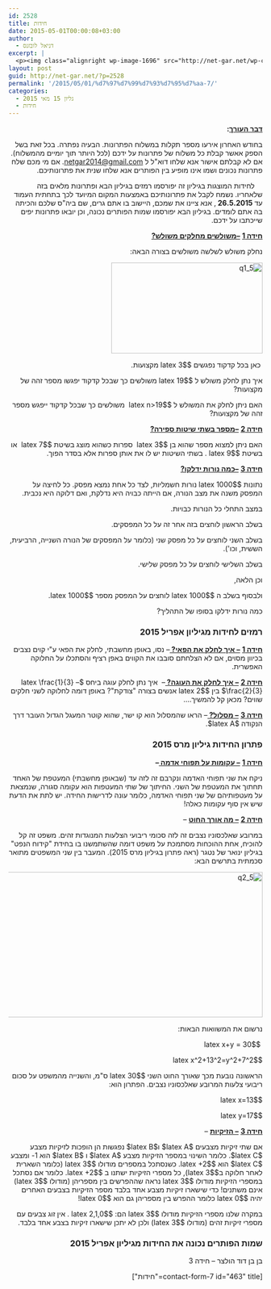 ```yaml
---
id: 2528
title: חידות
date: 2015-05-01T00:00:08+03:00
author:
  - דניאל לובזנס
excerpt: |
  <p><img class="alignright wp-image-1696" src="http://net-gar.net/wp-content/uploads/2014/11/unnamed-1.jpg" alt="unnamed (1)" width="101" height="106" />מדור החידות לילדים ונוער המחודש, יותר אתגר, יותר עניין בעריכת <span style="color: #222222;">דניאל לובזנס.</span></p>
layout: post
guid: http://net-gar.net/?p=2528
permalink: '/2015/05/01/%d7%97%d7%99%d7%93%d7%95%d7%aa-7/'
categories:
  - גליון 15 מאי 2015
  - חידות
---
```

<p style="direction: rtl;">
  <strong><span style="text-decoration: underline;">דבר העורך</span>: </strong>
</p>

<p style="direction: rtl;">
  בחודש האחרון אירעו מספר תקלות במשלוח הפתרונות. הבעיה נפתרה. בכל זאת בשל הספק אאשר קבלת כל משלוח של פתרונות על ידכם (לכל היותר תוך יומיים מהמשלוח). אם לא קבלתם אישור אנא שלחו דוא"ל ל <a href="mailto:netgar2014@gmail.com">netgar2014@gmail.com</a>. אם מי מכם שלח פתרונות נכונים ושמו אינו מופיע בין הפותרים אנא שלחו שנית את פתרונותיכם.
</p>

<p style="direction: rtl;">
      לחידות המוצגות בגיליון זה יפורסמו רמזים בגיליון הבא ופתרונות מלאים בזה שלאחריו. נשמח לקבל את פתרונותיכם באמצעות המקום המיועד לכך בתחתית העמוד עד <strong>26.5.2015 </strong>, אנא ציינו את שמכם, היישוב בו אתם גרים, שם ביה"ס שלכם והכיתה בה אתם לומדים. בגיליון הבא יפורסמו שמות הפותרים נכונה, וכן יובאו פתרונות יפים שייכתבו על ידכם.
</p>

<p style="direction: rtl;">
  <strong><span style="text-decoration: underline;">חידה 1</span></strong> <strong><span style="text-decoration: underline;">–משולשים מחלקים משולש?</span></strong>
</p>

<p style="direction: rtl;">
  נחלק משולש לשלשה משולשים בצורה הבאה:
</p>

<p style="direction: rtl;">
  <img class="aligncenter size-medium wp-image-2529" src="http://net-gar.net/wp-content/uploads/2015/04/q1_5-300x180.png" alt="q1_5" width="300" height="180" />
</p>

<p style="direction: rtl;">
   כאן בכל קדקוד נפגשים $latex 3$ מקצועות.
</p>

<p style="direction: rtl;">
  איך נתן לחלק משולש ל $latex 19$ משולשים כך שבכל קדקוד יפגשו מספר זהה של מקצועות?
</p>

<p style="direction: rtl;">
  האם ניתן לחלק את המשולש ל $latex n>19$  משולשים כך שבכל קדקוד ייפגש מספר זהה של מקצועות?
</p>

<p style="direction: rtl;">
  <strong><span style="text-decoration: underline;">חידה 2</span></strong> <strong><span style="text-decoration: underline;">–מספר בשתי שיטות ספירה?</span></strong>
</p>

<p style="direction: rtl;">
  האם ניתן למצוא מספר שהוא בן $latex 3$  ספרות כשהוא מוצג בשיטת $latex 7$  או בשיטת $latex 9$ . בשתי השיטות יש לו את אותן ספרות אלא בסדר הפוך.
</p>

<p style="direction: rtl;">
  <strong><span style="text-decoration: underline;">חידה 3</span></strong> <strong><span style="text-decoration: underline;">–כמה נורות ידלקו?</span></strong>
</p>

<p style="direction: rtl;">
  נתונות $latex 1000$ נורות חשמליות, לצד כל אחת נמצא מפסק. כל לחיצה על המפסק משנה את מצב הנורה, אם הייתה כבויה היא נדלקת, ואם דלוקה היא נכבית.
</p>

<p style="direction: rtl;">
  במצב התחלי כל הנורות כבויות.
</p>

<p style="direction: rtl;">
  בשלב הראשון לוחצים בזה אחר זה על כל המפסקים.
</p>

<p style="direction: rtl;">
  בשלב השני לוחצים על כל מפסק שני (כלומר על המפסקים של הנורה השנייה, הרביעית, הששית, וכו').
</p>

<p style="direction: rtl;">
  בשלב השלישי לוחצים על כל מפסק שלישי.
</p>

<p style="direction: rtl;">
  וכן הלאה,
</p>

<p style="direction: rtl;">
  ולבסוף בשלב ה $latex 1000$ לוחצים על המפסק מספר $latex 1000$.
</p>

<p style="direction: rtl;">
  כמה נורות ידלקו בסופו של התהליך?
</p>

<h3 style="direction: rtl;">
  רמזים לחידות מגיליון אפריל 2015
</h3>

<p style="direction: rtl;">
  <strong><span style="text-decoration: underline;">חידה 1</span></strong> <strong><span style="text-decoration: underline;">– איך לחלק את הפאי? </span></strong>– נסו, באופן מחשבתי, לחלק את הפאי ע"י קוים נצבים בכיוון מסוים, אם לא הצלחתם סובבו את הקווים באפן רציף והסתכלו על החלוקה האפשרית.
</p>

<p style="direction: rtl;">
  <strong><span style="text-decoration: underline;">חידה 2</span></strong> <strong><span style="text-decoration: underline;">– איך לחלק את העוגה? </span></strong>&#8211;  איך נתן לחלק עוגה ביחס $latex \frac{1}{3} &#8211; \frac{2}{3}$ בין $latex 2$ אנשים בצורה "צודקת"? באופן דומה לחלוקה לשני חלקים שווים? מכאן קל להמשיך&#8230;.
</p>

<p style="direction: rtl;">
  <strong><span style="text-decoration: underline;">חידה 3</span></strong> <strong><span style="text-decoration: underline;">– מסלול? </span></strong>– הראו שהמסלול הוא קו ישר, שהוא קוטר המעגל הגדול העובר דרך הנקודה $latex A$.
</p>

<h3 style="direction: rtl;">
  פתרון החידות גיליון מרס 2015
</h3>

<p style="direction: rtl;">
  <strong><span style="text-decoration: underline;">חידה 1</span></strong> <strong><span style="text-decoration: underline;">– עקומות על תפוחי אדמה </span></strong><strong>&#8211;</strong>
</p>

<p style="direction: rtl;">
  ניקח את שני תפוחי האדמה ונקרבם זה לזה עד (שבאופן מחשבתי) המעטפת של האחד תחתוך את המעטפת של השני. החיתוך של שתי המעטפות הוא עקומה סגורה, שנמצאת על מעטפותיהם של שני תפוחי האדמה, כלומר עונה לדרישות החידה. יש לתת את הדעת שיש אין סוף עקומות כאלה!
</p>

<p style="direction: rtl;">
  <strong><span style="text-decoration: underline;">חידה 2</span></strong> <strong><span style="text-decoration: underline;">– מה אורך החוט</span></strong> &#8211;
</p>

<p style="direction: rtl;">
  במרובע שאלכסוניו נצבים זה לזה סכומי ריבועי הצלעות המנוגדות זהים. משפט זה קל להוכיח, אחת ההוכחות מסתמכת על משפט דומה שהשתמשנו בו בחידת "קידוח הנפט" בגיליון ינואר של נטגר (ראה פתרון בגיליון מרס 2015). המעבר בין שני המשפטים מתואר סכמתית בתרשים הבא:
</p>

<p style="direction: rtl;">
  <img class="aligncenter  wp-image-2532" src="http://net-gar.net/wp-content/uploads/2015/04/q2_5.png" alt="q2_5" width="606" height="288" />
</p>

<p style="direction: rtl;">
  נרשום את המשוואות הבאות:
</p>

<p style="direction: rtl;">
   $latex x+y = 30$
</p>

<p style="direction: rtl;">
  $latex x^2+13^2=y^2+7^2$
</p>

<p style="direction: rtl;">
  הראשונה נובעת מכך שאורך החוט השני $latex 30$ ס"מ, והשנייה מהמשפט על סכום ריבועי צלעות המרובע שאלכסוניו נצבים. הפתרון הוא:
</p>

<p style="direction: rtl;">
  $latex x=13$
</p>

<p style="direction: rtl;">
  $latex y=17$
</p>

<p style="direction: rtl;">
  <strong><span style="text-decoration: underline;">חידה 3</span></strong> <strong><span style="text-decoration: underline;">– הזיקיות</span></strong> –
</p>

<p style="direction: rtl;">
  אם שתי זיקיות מצבעים $latex A$ ו$latex B$ נפגשות הן הופכות לזיקיות מצבע $latex C$. כלומר השינוי במספר הזיקיות מצבע $latex A$ ו $latex B$ הוא 1- ומצבע $latex C$ הוא $latex +2$. כשנסתכל במספרים מודולו $latex 3$ (כלומר השארית לאחר חלוקה ב$latex 3$), כל מספרי הזיקיות ישתנו ב $latex +2$. כלומר אם נסתכל במספרי הזיקיות מודולו $latex 3$ נראה שההפרשים בין מספריהן (מודולו $latex 3$) אינם משתנים! כדי שישארו זיקיות מצבע אחד בלבד מספר הזיקיות בצבעים האחרים יהיה $latex 0$ כלומר ההפרש בין מספריהן גם הוא $latex 0$!
</p>

<p style="direction: rtl;">
  במקרה שלנו מספרי הזיקיות מודולו $latex 3$ הם: $latex 2,1,0$ . אין זוג צבעים עם מספרי זיקיות זהים (מודולו $latex 3$) ולכן לא יתכן שישארו זיקיות בצבע אחד בלבד.
</p>

<h3 style="direction: rtl;">
  שמות הפותרים נכונה את החידות מגיליון אפריל 2015
</h3>

<p style="direction: rtl;">
  בן בן דוד הולצר – חידה 3
</p>

<p style="direction: rtl;">
  [contact-form-7 id="463" title="חידות"]
</p>